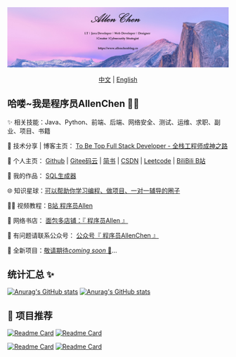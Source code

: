 <div align="center">
  <a href="https://www.allenchenblog.cn"><img src="images/allen-zc header.png" alt="AllenChen's header"></a>
<br>

[中文](./README.md)  |  [English](./README.en.md)
</div>

## 哈喽~我是程序员AllenChen 👋😀

✨ 相关技能：Java、Python、前端、后端、网络安全、测试、运维、求职、副业、项目、书籍

🏢 技术分享 | 博客主页： <a href="https://allen-zc.github.io/ToBeTopFullStackDeveloper/" target="_blank">To Be Top Full Stack Developer - 全栈工程师成神之路</a>

🏡 个人主页：
<a href="https://github.com/Allen-zc" target="_blank">Github</a>
 | 
<a href="https://gitee.com/allen-zc" target="_blank">Gitee码云</a>
 | 
<a href="https://www.jianshu.com/u/429669e67910" target="_blank">简书</a>
 | 
<a href="https://https://blog.csdn.net/YIGE_Programmer" target="_blank">CSDN</a>
 | 
<a href="https://leetcode-cn.com/u/allenchenchen/" target="_blank">Leetcode</a>
|
<a href="https://space.bilibili.com/403919468" target="_blank">BiliBili B站</a>

🚀 我的作品：
<a href="https://github.com/Allen-zc/ToBeTopFullStackDeveloper" target="_blank">SQL生成器</a>



[//]: # (💬🏬📓 原创项目教程：)

[//]: # (<a href="https://github.com/liyupi/yuapi-backend-public" target="_blank">API开放平台</a>)

[//]: # ( | )

[//]: # (<a href="https://github.com/liyupi/yuso-backend-public" target="_blank">聚合搜索平台</a>)

[//]: # ( | )

[//]: # (<a href="https://github.com/liyupi/yupao-backend-public" target="_blank">伙伴匹配系统</a>)

[//]: # ( | )

[//]: # (<a href="https://github.com/liyupi/user-center-backend-public" target="_blank">用户中心</a>)



🌐 知识星球：<a href="https://github.com/Allen-zc" target="_blank">可以帮助你学习编程、做项目、一对一辅导的圈子</a>

👨‍💻 视频教程：<a href="https://space.bilibili.com/403919468" target="_blank">B站 程序员Allen</a>

[//]: # (| 抖音 AllenChen)

📕 网络书店： <a href="https://mbd.pub/o/author-aGWTlGtlZA==/work" target="_blank">面包多店铺：『 程序员Allen 』</a>

👭 有问题请联系公众号： <a href="https://www.zhihu.com/people/allen-31-59" target="_blank">公众号『 程序员AllenChen 』</a>

🌱 全新项目：<a href="">敬请期待<em>coming soon</em> 🚀</a>...<br>


## 统计汇总 ✨

[//]: # (<img align="Allen Chen's Github Stats" height="137px" src="https://github-readme-stats.vercel.app/api?username=Allen-zc&hide_title=true&hide_border=true&show_icons=true&include_all_commits=true&line_height=21&bg_color=0,EC6C6C,FFD479,FFFC79,73FA79&theme=outrun&locale=cn" />)
[//]: # (<img align="Allen Chen's Github Stats" height="137px" src="https://github-readme-stats.vercel.app/api/top-langs/?username=Allen-zc&hide_title=true&hide_border=true&layout=compact&bg_color=0,73FA79,73FDFF,D783FF&theme=outrun&locale=cn" />)
[![Anurag's GitHub stats](https://github-readme-stats.vercel.app/api?username=Allen-zc&hide_title=true&hide_border=true&show_icons=true&include_all_commits=true&line_height=20&bg_color=0,EC6C6C,FFD479,FFFC79,73FA79&theme=outrun&locale=cn)](https://github.com/anuraghazra/github-readme-stats)
[![Anurag's GitHub stats](https://github-readme-stats.vercel.app/api/top-langs/?username=Allen-zc&hide_title=true&hide_border=true&layout=compact&bg_color=0,73FA79,73FDFF,D783FF&theme=outrun&locale=cn)](https://github.com/anuraghazra/github-readme-stats)


## 💼 项目推荐

[![Readme Card](https://github-readme-stats.vercel.app/api/pin/?username=allen-zc&repo=ToBeTopFullStackDeveloper&show_owner=Allen-zc&bg_color=0,EC6C6C,FFD479,FFFC79,73FA79&theme=buefy )](https://github.com/Allen-zc/ToBeTopFullStackDeveloper)
[![Readme Card](https://github-readme-stats.vercel.app/api/pin/?username=allen-zc&repo=guide-rpc-framework&show_owner=Snailclimb&bg_color=0,73FA79,73FDFF,D783FF&theme=buefy )](https://github.com/Allen-zc/guide-rpc-framework)


[![Readme Card](https://github-readme-stats.vercel.app/api/pin/?username=allen-zc&repo=mall&show_owner=macrozheng&bg_color=0,EC6C6C,FFD479,FFFC79,73FA79&theme=buefy )](https://github.com/Allen-zc/mall)
[![Readme Card](https://github-readme-stats.vercel.app/api/pin/?username=allen-zc&repo=SpringAll&show_owner=wuyouzhuguli&bg_color=0,73FA79,73FDFF,D783FF&theme=buefy  )](https://github.com/Allen-zc/SpringAll)





